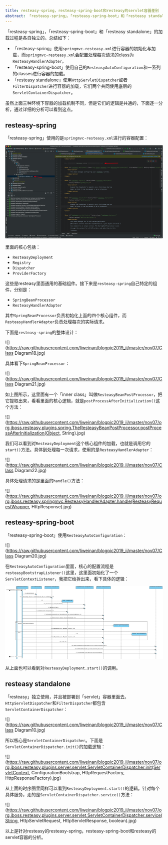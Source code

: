 ```yaml
---
title: resteasy-spring，resteasy-spring-boot和resteasy的servlet容器差别
abstract: 「resteasy-spring」，「resteasy-spring-boot」和「resteasy standalone」的加载过程是各自独立的，本文进行具体分析。
---
```




「resteasy-spring」，「resteasy-spring-boot」和「resteasy standalone」的加载过程是各自独立的。总结如下：

* 「resteasy-spring」使用`springmvc-resteasy.xml`进行容器的初始化与加载，而`springmvc-resteasy.xml`会配置处理每次请求的class为`ResteasyHandlerAdapter`。
* 「resteasy-spring-boot」使用自己的`ResteasyAutoConfiguration`和一系列的classes进行容器的加载。
* 「resteasy standalone」使用`HttpServletDispatcher`或者`FilterDispatcher`进行容器的加载，它们两个共同使用底层的`ServletContainerDispatcher`。

虽然上面三种环境下容器的加载机制不同，但是它们的逻辑是共通的，下面逐一分析，通过详细的分析可以看到这点。

## resteasy-spring

「resteasy-spring」使用的是`springmvc-resteasy.xml`进行的容器配置：

![](https://raw.githubusercontent.com/liweinan/blogpic2019_ii/master/nov07/04C1467B-A94C-4142-8E17-C04220950788.png)

里面的核心包括：

* `ResteasyDeployment`
* `Registry`
* `Dispatcher`
* `ProviderFactory`

这些是resteasy里面通用的基础组件。接下来是`resteasy-spring`自己特定的组件，分别是：

* `SpringBeanProcessor`
* `ResteasyHandlerAdapter`

其中`SpringBeanProcessor`负责初始化上面的四个核心组件，而`ResteasyHandlerAdapter`负责处理每次的实际请求。

下面是`resteasy-spring`的整体设计：

![](https://raw.githubusercontent.com/liweinan/blogpic2019_ii/master/nov07/Class Diagram18.jpg)

具体看下`SpringBeanProcessor`：

![](https://raw.githubusercontent.com/liweinan/blogpic2019_ii/master/nov07/Class Diagram21.jpg)

如上图所示，这里面有一个「inner class」叫做`ResteasyBeanPostProcessor`，把它提取出来，看看里面的核心逻辑，就是`postProcessAfterInitialization()`这个方法：

![](https://raw.githubusercontent.com/liweinan/blogpic2019_ii/master/nov07/org.jboss.resteasy.plugins.spring.TheResteasyBeanPostProcessor.postProcessAfterInitialization(Object, String).jpg)

我们可以看到对`ResteasyDeployment`这个核心组件的加载，也就是调用它的`start()`方法。具体到处理每一次请求，使用的是`ResteasyHandlerAdapter`：

![](https://raw.githubusercontent.com/liweinan/blogpic2019_ii/master/nov07/Class Diagram22.jpg)

具体处理请求的是里面的`handle()`方法：

![](https://raw.githubusercontent.com/liweinan/blogpic2019_ii/master/nov07/org.jboss.resteasy.springmvc.ResteasyHandlerAdapter.handle(ResteasyRequestWrapper, HttpResponse).jpg)

## resteasy-spring-boot

「resteasy-spring-boot」使用`ResteasyAutoConfiguration`：

![](https://raw.githubusercontent.com/liweinan/blogpic2019_ii/master/nov07/Class Diagram20.jpg)

在`ResteasyAutoConfiguration`里面，核心的配置流程是`resteasyBootstrapListener()`这里，这里面初始化了一个`ServletContextListener`，我把它给拆出来，看下具体的逻辑：

![](https://raw.githubusercontent.com/liweinan/blogpic2019_ii/master/nov07/org.jboss.resteasy.springboot.TheServletContextListener.contextInitialized(ServletContextEvent).jpg)

从上面也可以看到对`ResteasyDeployment.start()`的调用。

## resteasy standalone

「resteasy」独立使用，并且被部署到「servlet」容器里面去。`HttpServletDispatcher`和`FilterDispatcher`都包含`ServletContainerDispatcher`：

![](https://raw.githubusercontent.com/liweinan/blogpic2019_ii/master/nov07/Class Diagram10.jpg)

所以核心是`ServletContainerDispatcher`。下面是`ServletContainerDispatcher.init()`的加载逻辑：

![](https://raw.githubusercontent.com/liweinan/blogpic2019_ii/master/nov07/org.jboss.resteasy.plugins.server.servlet.ServletContainerDispatcher.init(ServletContext, ConfigurationBootstrap, HttpRequestFactory, HttpResponseFactory).jpg)

从上面的时序图里同样可以看到`ResteasyDeployment.start()`的逻辑。针对每个具体服务，走的是`ServletContainerDispatcher.service()`方法：

![](https://raw.githubusercontent.com/liweinan/blogpic2019_ii/master/nov07/org.jboss.resteasy.plugins.server.servlet.ServletContainerDispatcher.service(String, HttpServletRequest, HttpServletResponse, boolean).jpg)

以上是针对resteasy的resteasy-spring，resteasy-spring-boot和resteasy的servlet容器的分析。
